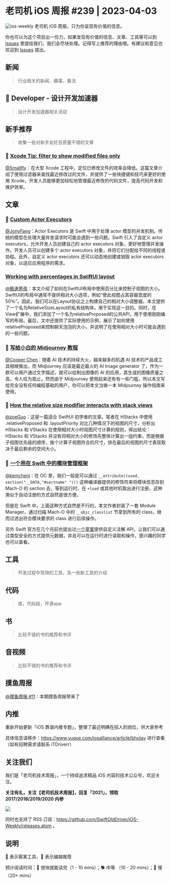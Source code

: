 # 老司机 iOS 周报 #239 | 2023-04-03

![ios-weekly](https://github.com/SwiftOldDriver/iOS-Weekly/blob/master/assets/ios-weekly.png?raw=true)
老司机 iOS 周报，只为你呈现有价值的信息。

你也可以为这个项目出一份力，如果发现有价值的信息、文章、工具等可以到 [Issues](https://github.com/SwiftOldDriver/iOS-Weekly/issues) 里提给我们，我们会尽快处理。记得写上推荐的理由哦。有建议和意见也欢迎到 [Issues](https://github.com/SwiftOldDriver/iOS-Weekly/issues) 提出。

## 新闻

> 行业相关的新闻、趣事、看法

##  Developer - 设计开发加速器

> 设计开发加速器相关活动

## 新手推荐

> 收集一些对新手友好且质量不错的文章

### 🐎  [Xcode Tip: filter to show modified files only](https://www.jessesquires.com/blog/2023/03/22/xcode-tip-filter-modified-files/)

[@Smallfly](https://github.com/iostalks)：在大型 Xcode 工程中，定位已修改文件的效率会降低。这篇文章介绍了使用过滤器来查找最近修改过的文件，并提供了一些快捷键和技巧来更好的使用 Xcode，开发人员能够更加轻松地管理最近修改的代码文件，提高代码开发和维护效率。

## 文章

### 🐢 [Custom Actor Executors](https://github.com/apple/swift-evolution/blob/main/proposals/0392-custom-actor-executors.md)

[@JonyFang](https://github.com/jonyfang)：Actor Executors 是 Swift 中用于处理 actor 模型的并发机制。传统的模型在处理大量并发请求时可能会遇到一些问题。Swift 引入了自定义 actor executors，允许开发人员创建自己的 actor executors 对象，更好地管理并发操作。开发人员可以创建多个 actor executors 对象，并将它们分配给不同的线程或协程。此外，自定义 actor executors 还可以动态地创建或销毁 actor executors 对象，以适应应用程序的需求。

### [Working with percentages in SwiftUI layout](https://oleb.net/2023/swiftui-relative-size/)

[@极速男孩](https://github.com/ztlyyznf001)：本文介绍了如何在SwiftUI布局中使用百分比来控制子视图的大小。SwiftUI的布局中通常不提供相对大小选项，例如“使此视图占其容器宽度的50％”。因此，我们可以在Layout协议之上构建自己的相对大小调整器。本文提供了一个名为RelativeSizeLayout的私有结构体，用于实现这一目的。同时，在View扩展中，我们添加了一个名为relativeProposed的公共API，用于使用刚刚编写的布局。最后，文中还提供了实际使用的示例，展示了如何使用relativeProposed来控制聊天泡泡的大小，并说明了在使用相对大小时可能会遇到的一些问题。

### 🐎 [写给小白的 Midjourney 教程](https://mp.weixin.qq.com/s/nqnuqji0tK-4seuACtSjcw)

[@Cooper Chen](https://github.com/cjlcooper)：随着 AI 技术的持续大火，越来越多的机遇 AI 技术的产品或工具相继推出，而 Midjourney 应该是最近最火的 AI Image generator 了，作为一款可以用户通过文字描述，就可以绘制出图像的 AI 的应用，其生成的图像质量之高，令人叹为观止。然而由于 Midjourney 使用起来还有有一些门槛，所以本文写给完全没有任何编程基础的用户，你可以把本文当做一本 Midjourney 操作指南来使用。

### 🐎 [How the relative size modifier interacts with stack views](https://oleb.net/2023/swiftui-relative-size-in-stacks/)

[@zoeGuo](https://github.com/zoeGuo)：这是一篇适合 SwiftUI 初学者的文章。笔者在 HStacks 中使用 .relativeProposed 和 .layoutPriority 对比几种情况下的视图的尺寸，分析出 HStacks 和 VStacks 在使用相对大小时视图尺寸计算的规则，得出结论：HStacks 和 VStacks 并没有将相对大小的修饰先整体计算出一组约束，而是根据子视图优先级的顺序，挨个计算子视图符合的尺寸，排在最后的视图的尺寸表现取决于最后剩余的空间大小。

### 🐎 [一个用在 Swift 中的模块管理框架](https://mp.weixin.qq.com/s/aFM_4OqDYcXPRIdF7x_41w)

[@kemchenj](https://kemchenj.github.io/)：在 OC 里，我们一般是可以通过 `__attribute((used, section("__DATA,"#sectname" ")))` 这种编译器提供的修饰符来将模块信息存到 Mach-O 的 section 去，等到运行时，在 `+load` 或其他时机取出进行注册，这种类似于自动注册的方式自然是很方便。

但是在 Swift 中，上面这种方式自然是不行的，本文作者封装了一套 Module Manager，通过扫描 Mach-O 中的 `__objc_classlist` 节拿到所有的 class，继而过滤出符合模块要求的 class 进行后续操作。

另外 Swift 官方在几个月前也提出过[一个草案](https://forums.swift.org/t/pitch-custom-metadata-attributes/62016)提供自定义注解 API，让我们可以通过类型安全的方式提供元数据，并且可以在运行时进行读取和操作，感兴趣的同学也可以查看。

## 工具

> 开发过程中常用的工具，及一些新工具的介绍

## 代码

> 库，代码段，开源app

## 书

> 比较不错的书的推荐和书评

## 音视频

> 比较不错的书的推荐和书评

## 摸鱼周报

[@摸鱼周报 #11](https://mp.weixin.qq.com/s/hE9wYlLX8F1sKjIF5eIPVQ)：本期摸鱼周报带来了

## 内推

重新开始更新「iOS 靠谱内推专题」，整理了最近明确在招人的岗位，供大家参考

具体信息请移步：https://www.yuque.com/iosalliance/article/bhutav 进行查看（如有招聘需求请联系 iTDriverr）

## 关注我们

我们是「老司机技术周报」，一个持续追求精品 iOS 内容的技术公众号，欢迎关注。

**关注有礼，关注【老司机技术周报】，回复「2021」，领取 2017/2018/2019/2020 内参**

![](https://github.com/SwiftOldDriver/iOS-Weekly/blob/master/assets/qrcode_for_wechat.jpg?raw=true)

同时也支持了 RSS 订阅：https://github.com/SwiftOldDriver/iOS-Weekly/releases.atom 。

## 说明

🚧 表示需某工具，🌟 表示编辑推荐

预计阅读时间：🐎 很快就能读完（1 - 10 mins）；🐕 中等 （10 - 20 mins）；🐢 慢（20+ mins）
